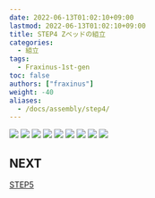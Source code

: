 ```yaml
---
date: 2022-06-13T01:02:10+09:00
lastmod: 2022-06-13T01:02:10+09:00
title: STEP4 Zベッドの組立
categories:
  - 組立
tags:
  - Fraxinus-1st-gen
toc: false
authors: ["fraxinus"]
weight: -40
aliases:
  - /docs/assembly/step4/
---
```


![](/images/fraxinus-assembly-4-z-bed-1.jpg)
![](/images/fraxinus-assembly-4-z-bed-2.jpg)
![](/images/fraxinus-assembly-4-z-bed-3.jpg)
![](/images/fraxinus-assembly-4-z-bed-4.jpg)
![](/images/fraxinus-assembly-4-z-bed-5.jpg)
![](/images/fraxinus-assembly-4-z-bed-6.jpg)
![](/images/fraxinus-assembly-4-z-bed-7.jpg)
![](/images/fraxinus-assembly-4-z-bed-8.jpg)
![](/images/fraxinus-assembly-4-z-bed-9.jpg)
## NEXT

[STEP5](../step5)
